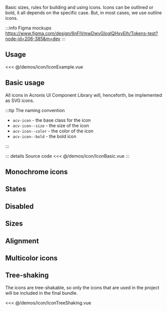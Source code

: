 Basic sizes, rules for building and using icons.
Icons can be outlined or bold, it all depends on the specific case.
But, in most cases, we use outline icons.

:::info Figma mockups
https://www.figma.com/design/6nFlVmwDwvGloglQHxyElh/Tokens-test?node-id=206-385&m=dev
:::

## Usage

<IconExample />

<<< @/demos/icon/IconExample.vue

## Basic usage

All icons in Acronis UI Component Library will, henceforth, be implemented as SVG icons.

:::tip
The naming convention

- `acv-icon` - the base class for the icon
- `acv-icon--size` - the size of the icon
- `acv-icon--color` - the color of the icon
- `acv-icon--bold` - the bold icon

:::

<IconBasic />

::: details Source code
<<< @/demos/icon/IconBasic.vue
:::

## Monochrome icons

<IconMonochrome />

## States

<IconStates />

## Disabled

<IconDisabled />

## Sizes

<IconSizes />

## Alignment

<IconAlignment />

## Multicolor icons

<IconMulticolor />

## Tree-shaking

The icons are tree-shakable, so only the icons that are used in the project will be included in the final bundle.

<<< @/demos/icon/IconTreeShaking.vue
